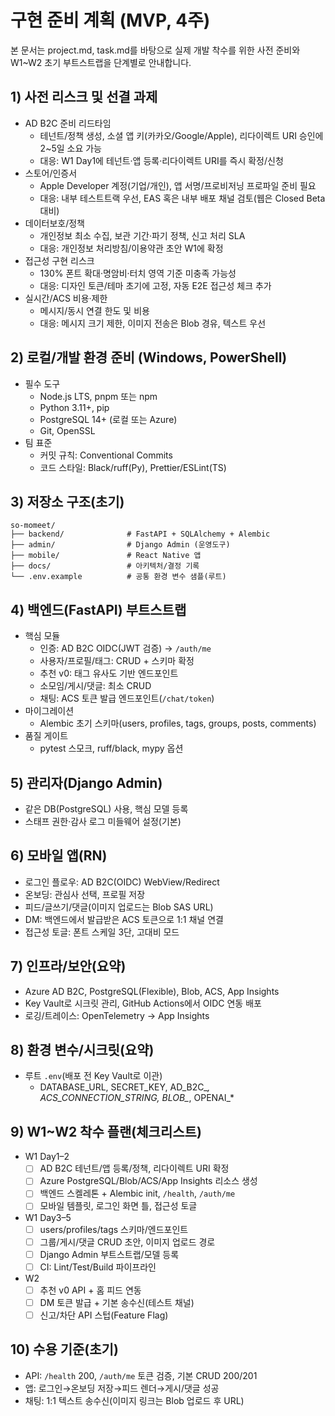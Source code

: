 # 구현 준비 계획 (MVP, 4주)

본 문서는 project.md, task.md를 바탕으로 실제 개발 착수를 위한 사전 준비와 W1~W2 초기 부트스트랩을 단계별로 안내합니다.

## 1) 사전 리스크 및 선결 과제
- AD B2C 준비 리드타임
  - 테넌트/정책 생성, 소셜 앱 키(카카오/Google/Apple), 리다이렉트 URI 승인에 2~5일 소요 가능
  - 대응: W1 Day1에 테넌트·앱 등록·리다이렉트 URI를 즉시 확정/신청
- 스토어/인증서
  - Apple Developer 계정(기업/개인), 앱 서명/프로비저닝 프로파일 준비 필요
  - 대응: 내부 테스트트랙 우선, EAS 혹은 내부 배포 채널 검토(웹은 Closed Beta 대비)
- 데이터보호/정책
  - 개인정보 최소 수집, 보관 기간·파기 정책, 신고 처리 SLA
  - 대응: 개인정보 처리방침/이용약관 초안 W1에 확정
- 접근성 구현 리스크
  - 130% 폰트 확대·명암비·터치 영역 기준 미충족 가능성
  - 대응: 디자인 토큰/테마 초기에 고정, 자동 E2E 접근성 체크 추가
- 실시간/ACS 비용·제한
  - 메시지/동시 연결 한도 및 비용
  - 대응: 메시지 크기 제한, 이미지 전송은 Blob 경유, 텍스트 우선

## 2) 로컬/개발 환경 준비 (Windows, PowerShell)
- 필수 도구
  - Node.js LTS, pnpm 또는 npm
  - Python 3.11+, pip
  - PostgreSQL 14+ (로컬 또는 Azure)
  - Git, OpenSSL
- 팀 표준
  - 커밋 규칙: Conventional Commits
  - 코드 스타일: Black/ruff(Py), Prettier/ESLint(TS)

## 3) 저장소 구조(초기)
```
so-momeet/
├── backend/              # FastAPI + SQLAlchemy + Alembic
├── admin/                # Django Admin (운영도구)
├── mobile/               # React Native 앱
├── docs/                 # 아키텍처/결정 기록
└── .env.example          # 공통 환경 변수 샘플(루트)
```

## 4) 백엔드(FastAPI) 부트스트랩
- 핵심 모듈
  - 인증: AD B2C OIDC(JWT 검증) → `/auth/me`
  - 사용자/프로필/태그: CRUD + 스키마 확정
  - 추천 v0: 태그 유사도 기반 엔드포인트
  - 소모임/게시/댓글: 최소 CRUD
  - 채팅: ACS 토큰 발급 엔드포인트(`/chat/token`)
- 마이그레이션
  - Alembic 초기 스키마(users, profiles, tags, groups, posts, comments)
- 품질 게이트
  - pytest 스모크, ruff/black, mypy 옵션

## 5) 관리자(Django Admin)
- 같은 DB(PostgreSQL) 사용, 핵심 모델 등록
- 스태프 권한·감사 로그 미들웨어 설정(기본)

## 6) 모바일 앱(RN)
- 로그인 플로우: AD B2C(OIDC) WebView/Redirect
- 온보딩: 관심사 선택, 프로필 저장
- 피드/글쓰기/댓글(이미지 업로드는 Blob SAS URL)
- DM: 백엔드에서 발급받은 ACS 토큰으로 1:1 채널 연결
- 접근성 토글: 폰트 스케일 3단, 고대비 모드

## 7) 인프라/보안(요약)
- Azure AD B2C, PostgreSQL(Flexible), Blob, ACS, App Insights
- Key Vault로 시크릿 관리, GitHub Actions에서 OIDC 연동 배포
- 로깅/트레이스: OpenTelemetry → App Insights

## 8) 환경 변수/시크릿(요약)
- 루트 `.env`(배포 전 Key Vault로 이관)
  - DATABASE_URL, SECRET_KEY, AD_B2C_*, ACS_CONNECTION_STRING, BLOB_*, OPENAI_*

## 9) W1~W2 착수 플랜(체크리스트)
- W1 Day1–2
  - [ ] AD B2C 테넌트/앱 등록/정책, 리다이렉트 URI 확정
  - [ ] Azure PostgreSQL/Blob/ACS/App Insights 리소스 생성
  - [ ] 백엔드 스켈레톤 + Alembic init, `/health`, `/auth/me`
  - [ ] 모바일 템플릿, 로그인 화면 틀, 접근성 토글
- W1 Day3–5
  - [ ] users/profiles/tags 스키마/엔드포인트
  - [ ] 그룹/게시/댓글 CRUD 초안, 이미지 업로드 경로
  - [ ] Django Admin 부트스트랩/모델 등록
  - [ ] CI: Lint/Test/Build 파이프라인
- W2
  - [ ] 추천 v0 API + 홈 피드 연동
  - [ ] DM 토큰 발급 + 기본 송수신(테스트 채널)
  - [ ] 신고/차단 API 스텁(Feature Flag)

## 10) 수용 기준(초기)
- API: `/health` 200, `/auth/me` 토큰 검증, 기본 CRUD 200/201
- 앱: 로그인→온보딩 저장→피드 렌더→게시/댓글 성공
- 채팅: 1:1 텍스트 송수신(이미지 링크는 Blob 업로드 후 URL)
